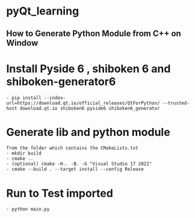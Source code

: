 # pyQt_learning

## How to Generate Python Module from C++ on Window
# Install Pyside 6 , shiboken 6 and shiboken-generator6
    - pip install --index-url=https://download.qt.io/official_releases/QtForPython/ --trusted-host download.qt.io shiboken6 pyside6 shiboken6_generator

# Generate lib and python module
    from the folder which contains the CMakeLists.txt
    - mkdir build
    - cmake ..
    - (optional) cmake -H.. -B. -G "Visual Studio 17 2022"
    - cmake --build . --target install --config Release

# Run to Test imported
    - python main.py
